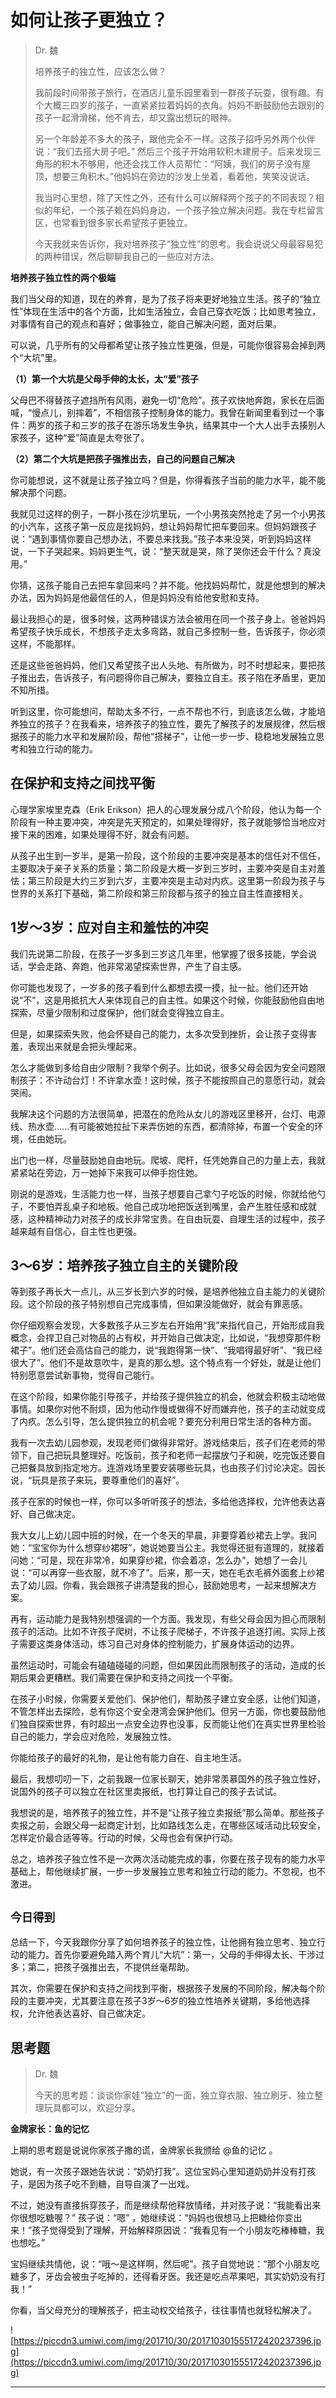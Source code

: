 # 如何让孩子更独立？

> Dr. 魏
> 
> 培养孩子的独立性，应该怎么做？
> 
> 我前段时间带孩子旅行，在酒店儿童乐园里看到一群孩子玩耍，很有趣。有个大概三四岁的孩子，一直紧紧拉着妈妈的衣角。妈妈不断鼓励他去跟别的孩子一起滑滑梯，他不肯去，却又露出想玩的眼神。
> 
> 另一个年龄差不多大的孩子，跟他完全不一样。这孩子招呼另外两个伙伴说：“我们去搭大房子吧。” 然后三个孩子开始用软积木建房子。后来发现三角形的积木不够用，他还会找工作人员帮忙：“阿姨，我们的房子没有屋顶，想要三角积木。”他妈妈在旁边的沙发上坐着，看着他，笑笑没说话。 
> 
> 我当时心里想，除了天性之外，还有什么可以解释两个孩子的不同表现？相似的年纪，一个孩子赖在妈妈身边，一个孩子独立解决问题。我在专栏留言区，也常看到很多家长希望孩子更独立。
> 
> 今天我就来告诉你，我对培养孩子“独立性”的思考。我会说说父母最容易犯的两种错误，然后聊聊我自己的一些应对方法。

 **培养孩子独立性的两个极端**

我们当父母的知道，现在的养育，是为了孩子将来更好地独立生活。孩子的“独立性”体现在生活中的各个方面，比如生活独立，会自己穿衣吃饭；比如思考独立，对事情有自己的观点和喜好；做事独立，能自己解决问题，面对后果。

可以说，几乎所有的父母都希望让孩子独立性更强，但是，可能你很容易会掉到两个“大坑”里。

 **（1）第一个大坑是父母手伸的太长，太“爱”孩子**

父母巴不得替孩子遮挡所有风雨，避免一切“危险”。孩子欢快地奔跑，家长在后面喊，“慢点儿，别摔着”，不相信孩子控制身体的能力。我曾在新闻里看到过一个事件：两岁的孩子和三岁的孩子在游乐场发生争执，结果其中一个大人出手去揍别人家孩子，这种“爱”简直是太夸张了。

 **（2）第二个大坑是把孩子强推出去，自己的问题自己解决**

你可能想说，这不就是让孩子独立吗？但是，你得看孩子当前的能力水平，能不能解决那个问题。

我就见过这样的例子，一群小孩在沙坑里玩，一个小男孩突然抢走了另一个小男孩的小汽车，这孩子第一反应是找妈妈，想让妈妈帮忙把车要回来。但妈妈跟孩子说：“遇到事情你要自己想办法，不要总来找我。”孩子本来没哭，听到妈妈这样说，一下子哭起来。妈妈更生气，说：“整天就是哭，除了哭你还会干什么？真没用。” 

你猜，这孩子能自己去把车拿回来吗？并不能。他找妈妈帮忙，就是他想到的解决办法，因为妈妈是他最信任的人，但是妈妈没有给他安慰和支持。

最让我担心的是，很多时候，这两种错误方法会被用在同一个孩子身上。爸爸妈妈希望孩子快乐成长，不想孩子走太多弯路，就自己多控制一些，告诉孩子，你必须这样，不能那样。

还是这些爸爸妈妈，他们又希望孩子出人头地、有所做为，时不时想起来，要把孩子推出去，告诉孩子，有问题得你自己解决，要独立自主。孩子陷在矛盾里，更加不知所措。

听到这里，你可能想问，帮助太多不行，一点不帮也不行，到底该怎么做，才能培养独立的孩子？在我看来，培养孩子的独立性，要先了解孩子的发展规律，然后根据孩子的能力水平和发展阶段，帮他“搭梯子”，让他一步一步、稳稳地发展独立思考和独立行动的能力。

## 在保护和支持之间找平衡

心理学家埃里克森（Erik Erikson）把人的心理发展分成八个阶段，他认为每一个阶段有一种主要冲突，冲突是先天预定的，如果处理得好，孩子就能够恰当地应对接下来的困难，如果处理得不好，就会有问题。

从孩子出生到一岁半，是第一阶段，这个阶段的主要冲突是基本的信任对不信任，主要取决于亲子关系的质量；第二阶段是大概一岁到三岁时，主要冲突是自主对羞怯；第三阶段是大约三岁到六岁，主要冲突是主动对内疚。这里第一阶段为孩子与世界的关系打下基础，第二阶段和第三阶段都与孩子的独立自主性直接相关。

## 1岁～3岁：应对自主和羞怯的冲突

我们先说第二阶段，在孩子一岁多到三岁这几年里，他掌握了很多技能，学会说话，学会走路、奔跑，他非常渴望探索世界，产生了自主感。

你可能也发现了，一岁多的孩子看到什么都想去摸一摸，扯一扯。他们还开始说“不”，这是用抵抗大人来体现自己的自主性。如果这个时候，你能鼓励他自由地探索，尽量少限制和过度保护，他们就会变得独立自主。

但是，如果探索失败，他会怀疑自己的能力，太多次受到挫折，会让孩子变得害羞，表现出来就是会把头埋起来。

怎么才能做到多给自由少限制？我举个例子。比如说，很多父母会因为安全问题限制孩子：不许动台灯！不许拿水壶！这时候，孩子不能按照自己的意愿行动，就会哭闹。

我解决这个问题的方法很简单，把潜在的危险从女儿的游戏区里移开，台灯、电源线、热水壶......有可能被她拉扯下来弄伤她的东西，都清除掉，布置一个安全的环境，任由她玩。

出门也一样，尽量鼓励她自由地玩。爬坡、爬杆，任凭她靠自己的力量上去，我就紧紧站在旁边，万一她掉下来我可以伸手抱住她。

刚说的是游戏，生活能力也一样，当孩子想要自己拿勺子吃饭的时候，你就给他勺子，不要怕弄乱桌子和地板。他自己成功地把饭送到嘴里，会产生胜任感和成就感，这种精神动力对孩子的成长非常宝贵。在自由玩耍、自理生活的过程中，孩子越来越有自信心，自主性也更强。

## 3～6岁：培养孩子独立自主的关键阶段

等到孩子再长大一点儿，从三岁长到六岁的时候，是培养他独立自主能力的关键阶段。这个阶段的孩子特别想自己完成事情，但如果没能做好，就会有罪恶感。

你仔细观察会发现，大多数孩子从三岁左右开始用“我”来指代自己，开始形成自我概念，会捍卫自己对物品的占有权，并开始自己做决定，比如说，“我想穿那件粉裙子”。他们还会高估自己的能力，说“我跑得第一快”、“我唱得最好听”、“我已经很大了”。他们不是故意吹牛，是真的那么想。这个特点有一个好处，就是让他们特别愿意尝试新事物，觉得自己能行。

在这个阶段，如果你能引导孩子，并给孩子提供独立的机会，他就会积极主动地做事情。如果你对他不耐烦，因为他动作慢或做得不好而嫌弃他，孩子的主动就变成了内疚。怎么引导，怎么提供独立的机会呢？要充分利用日常生活的各种方面。

我有一次去幼儿园参观，发现老师们做得非常好。游戏结束后，孩子们在老师的带领下，自己把玩具整理好。吃饭前，孩子和老师一起摆放勺子和碗，吃完饭还要自己把餐具放到指定地方。连游戏场里要安装哪些玩具，也由孩子们讨论决定。园长说，“玩具是孩子来玩，要尊重他们的喜好”。

孩子在家的时候也一样，你可以多听听孩子的想法，多给他选择权，允许他表达喜好、自己做决定。

我大女儿上幼儿园中班的时候，在一个冬天的早晨，非要穿着纱裙去上学。我问她：“宝宝你为什么想穿纱裙呀”，她说她要当公主。我觉得还挺有道理的，就接着问她：“可是，现在非常冷，如果穿纱裙，你会着凉，怎么办”，她想了一会儿说：“可以再穿一些衣服，就不冷了”。后来，那一天，她在毛衣毛裤外面套上纱裙去了幼儿园。你看，我会跟孩子讲清楚我的担心，鼓励她思考，一起来想解决方案。

再有，运动能力是我特别想强调的一个方面。我发现，有些父母会因为担心而限制孩子的活动。比如不许孩子爬树，不让孩子爬梯子，不许孩子追逐打闹。实际上孩子需要这类身体活动，练习自己对身体的控制能力，扩展身体运动的边界。

虽然运动时，可能会有磕磕碰碰的问题，但如果因此而限制孩子的活动，造成的长期后果会更糟糕。我们需要在保护和支持之间找一个平衡。

在孩子小时候，你需要关爱他们、保护他们，帮助孩子建立安全感，让他们知道，不管怎样出去探险，总有你这个安全港湾会保护他们。但另一方面，你也要鼓励他们独自探索世界，有时超出一点安全边界也没事，反而能让他们在真实世界里检验自己的能力，学会应对危险，发展独立性。

你能给孩子的最好的礼物，是让他有能力自在、自主地生活。

最后，我想叨叨一下，之前我跟一位家长聊天，她非常羡慕国外的孩子独立性好，说国外的孩子可以独立在社区里卖报纸，也打算让自己的孩子去试试。

我想说的是，培养孩子的独立性，并不是“让孩子独立卖报纸”那么简单。那些孩子卖报之前，会跟父母一起商定计划，比如路线怎么走，在哪些区域活动比较安全，怎样定价最合适等等。行动的时候，父母也会有保护行动。

总之，培养孩子独立性不是一次两次活动能完成的事，你要在孩子现有的能力水平基础上，帮他继续扩展，一步一步发展独立思考和独立行动的能力。不忽视，也不激进。

## `今日得到`

总结一下，今天我跟你分享了如何培养孩子的独立性，让他拥有独立思考、独立行动的能力。首先你要避免踏入两个育儿“大坑”：第一，父母的手伸得太长、干涉过多；第二，把孩子强推出去，不提供丝毫帮助。

其次，你需要在保护和支持之间找到平衡，根据孩子发展的不同阶段，解决每个阶段的主要冲突，尤其要注意在孩子3岁～6岁的独立性培养关键期，多给他选择权，允许他表达喜好、自己做决定。

## 思考题

> Dr. 魏
> 
> 今天的思考题：谈谈你家娃“独立”的一面，独立穿衣服、独立刷牙、独立整理玩具都可以，欢迎分享。

 **金牌家长：鱼的记忆**

上期的思考题是说说你家孩子撒的谎，金牌家长我颁给 @鱼的记忆 。

她说，有一次孩子跟她告状说：“奶奶打我”。这位宝妈心里知道奶奶并没有打孩子，是因为孩子吃不到糖，自导自演了一出戏。

不过，她没有直接拆穿孩子，而是继续帮他释放情绪，并对孩子说：“我能看出来你很想吃糖喔？” 孩子说：“嗯” ，她继续说：“妈妈也很想马上把糖给你变出来！”孩子觉得受到了理解，开始解释原因说：“我看见有一个小朋友吃棒棒糖，我也想吃。” 

宝妈继续共情他，说：“哦～是这样啊，然后呢”。孩子自觉地说：“那个小朋友吃糖多了，牙齿会被虫子吃掉的，还得看牙医。我还是吃点苹果吧，其实奶奶没有打我！”

你看，当父母充分的理解孩子，把主动权交给孩子，往往事情也就轻松解决了。

![https://piccdn3.umiwi.com/img/201710/30/201710301555172420237396.jpg](https://piccdn3.umiwi.com/img/201710/30/201710301555172420237396.jpg)

---
